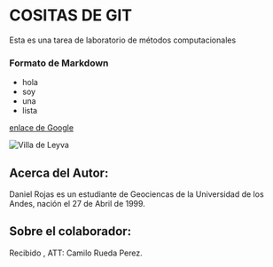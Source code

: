 # COSITAS DE GIT
Esta es una tarea de laboratorio de métodos computacionales 

### Formato de Markdown 

* hola
* soy 
* una 
* lista

[enlace de Google](https://www.google.com/)

![Villa de Leyva](https://upload.wikimedia.org/wikipedia/commons/thumb/4/40/Panor%C3%A1mica_de_Villa_de_Leyva.jpg/1024px-Panor%C3%A1mica_de_Villa_de_Leyva.jpg)


## Acerca del Autor:

Daniel Rojas es un estudiante de Geociencas de la Universidad de los Andes, nación el 27 de Abril de 1999. 


## Sobre el colaborador:
Recibido , ATT: Camilo Rueda Perez.
